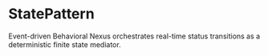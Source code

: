 # StatePattern
Event-driven Behavioral Nexus orchestrates real-time status transitions as a deterministic finite state mediator.
